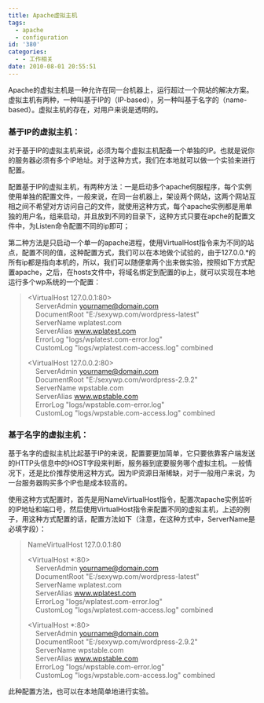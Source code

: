 ```yaml
---
title: Apache虚拟主机
tags:
  - apache
  - configuration
id: '380'
categories:
  - - 工作相关
date: 2010-08-01 20:55:51
---
```


Apache的虚拟主机是一种允许在同一台机器上，运行超过一个网站的解决方案。虚拟主机有两种，一种叫基于IP的（IP-based），另一种叫基于名字的（name-based）。虚拟主机的存在，对用户来说是透明的。
<!-- more -->
### 基于IP的虚拟主机：

对于基于IP的虚拟主机来说，必须为每个虚拟主机配备一个单独的IP。也就是说你的服务器必须有多个IP地址。对于这种方式，我们在本地就可以做一个实验来进行配置。

配置基于IP的虚拟主机，有两种方法：一是启动多个apache伺服程序，每个实例使用单独的配置文件，一般来说，在同一台机器上，架设两个网站，这两个网站互相之间不希望对方访问自己的文件，就使用这种方式，每个apache实例都是用单独的用户名，组来启动，并且放到不同的目录下，这种方式只要在apche的配置文件中，为Listen命令配置不同的ip即可；

第二种方法是只启动一个单一的apache进程，使用VirtualHost指令来为不同的站点，配置不同的值，这种配置方式，我们可以在本地做个试验的，由于127.0.0.*的所有ip都是指向本机的，所以，我们可以随便拿两个出来做实验，按照如下方式配置apache，之后，在hosts文件中，将域名绑定到配置的ip上，就可以实现在本地运行多个wp系统的一个配置：

> <VirtualHost 127.0.0.1:80>  
>     ServerAdmin yourname@domain.com  
>     DocumentRoot "E:/sexywp.com/wordpress-latest"  
>     ServerName wplatest.com  
>     ServerAlias www.wplatest.com  
>     ErrorLog "logs/wplatest.com-error.log"  
>     CustomLog "logs/wplatest.com-access.log" combined  
> </VirtualHost>
> 
> <VirtualHost 127.0.0.2:80>  
>     ServerAdmin yourname@domain.com  
>     DocumentRoot "E:/sexywp.com/wordpress-2.9.2"  
>     ServerName wpstable.com  
>     ServerAlias www.wpstable.com  
>     ErrorLog "logs/wpstable.com-error.log"  
>     CustomLog "logs/wpstable.com-access.log" combined  
> </VirtualHost>

### 基于名字的虚拟主机：

基于名字的虚拟主机比起基于IP的来说，配置要更加简单，它只要依靠客户端发送的HTTP头信息中的HOST字段来判断，服务器到底要服务哪个虚拟主机。一般情况下，还是比价推荐使用这种方式。因为IP资源日渐稀缺，对于一般用户来说，为一台服务器购买多个IP也是成本较高的。

使用这种方式配置时，首先是用NameVirtualHost指令，配置次apache实例监听的IP地址和端口号，然后使用VirtualHost指令来配置不同的虚拟主机，上述的例子，用这种方式配置的话，配置方法如下（注意，在这种方式中，ServerName是必填字段）：

> NameVirtualHost 127.0.0.1:80
> 
> <VirtualHost *:80>  
>     ServerAdmin yourname@domain.com  
>     DocumentRoot "E:/sexywp.com/wordpress-latest"  
>     ServerName wplatest.com  
>     ServerAlias www.wplatest.com  
>     ErrorLog "logs/wplatest.com-error.log"  
>     CustomLog "logs/wplatest.com-access.log" combined  
> </VirtualHost>
> 
> <VirtualHost *:80>  
>     ServerAdmin yourname@domain.com  
>     DocumentRoot "E:/sexywp.com/wordpress-2.9.2"  
>     ServerName wpstable.com  
>     ServerAlias www.wpstable.com  
>     ErrorLog "logs/wpstable.com-error.log"  
>     CustomLog "logs/wpstable.com-access.log" combined  
> </VirtualHost>

此种配置方法，也可以在本地简单地进行实验。